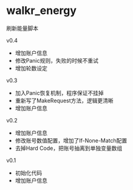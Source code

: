 # walkr_energy
刷新能量脚本

v0.4
- 增加账户信息
- 修改Panic规则，失败的时候不重试
- 增加轮数设定

v0.3
- 加入Panic恢复机制，程序保证不挂掉
- 重新写了MakeRequest方法，逻辑更清晰
- 增加账户信息

v0.2
- 增加账户信息
- 修改账号数值配置，增加了If-None-Match配置
- 去掉Hard Code，把账号抽离到单独变量数组

v0.1
- 初始化代码
- 增加账户信息
